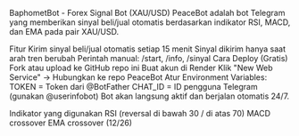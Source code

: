 BaphometBot - Forex Signal Bot (XAU/USD)
PeaceBot adalah bot Telegram yang memberikan sinyal beli/jual otomatis berdasarkan indikator RSI, MACD, dan EMA pada pair XAU/USD.

Fitur
Kirim sinyal beli/jual otomatis setiap 15 menit
Sinyal dikirim hanya saat arah tren berubah
Perintah manual: /start, /info, /sinyal
Cara Deploy (Gratis)
Fork atau upload ke GitHub repo ini
Buat akun di Render
Klik "New Web Service" → Hubungkan ke repo PeaceBot
Atur Environment Variables:
TOKEN = Token dari @BotFather
CHAT_ID = ID pengguna Telegram (gunakan @userinfobot)
Bot akan langsung aktif dan berjalan otomatis 24/7.

Indikator yang digunakan
RSI (reversal di bawah 30 / di atas 70)
MACD crossover
EMA crossover (12/26)
